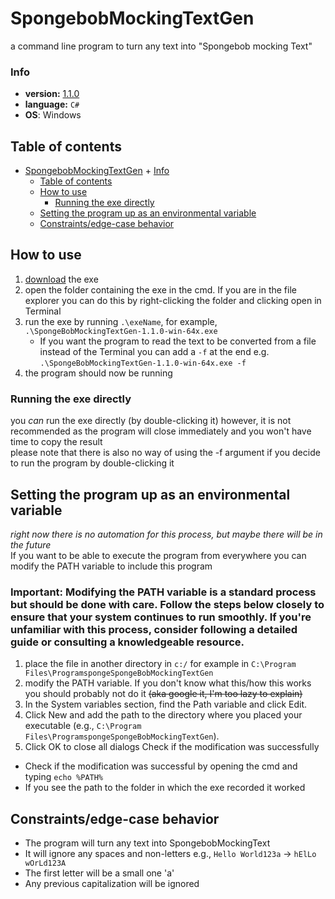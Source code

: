 <!-- TOC --><a name="spongebobmockingtextgen"></a>
# SpongebobMockingTextGen
a command line program to turn any text into "Spongebob mocking Text"

<!-- TOC --><a name="info"></a>
### Info
+ **version:** [1.1.0](https://github.com/aSilentInferno/spongebobMockingTextGen/releases/latest)
+ **language:** `C#`
+ **OS**: Windows

<!-- TOC --><a name="table-of-contents"></a>
## Table of contents
<!-- TOC start (generated with https://github.com/derlin/bitdowntoc) -->

- [SpongebobMockingTextGen](#spongebobmockingtextgen)
      + [Info](#info)
   * [Table of contents](#table-of-contents)
   * [How to use](#how-to-use)
      + [Running the exe directly](#running-the-exe-directly)
   * [Setting the program up as an environmental variable](#setting-the-program-up-as-an-environmental-variable)
   * [Constraints/edge-case behavior](#constraintsedge-case-behavior)

<!-- TOC end -->


<!-- TOC --><a name="how-to-use"></a>
## How to use
1. [download](https://github.com/aSilentInferno/spongebobMockingTextGen/releases/latest) the exe
2. open the folder containing the exe in the cmd. If you are in the file explorer you can do this by right-clicking the folder and clicking open in Terminal
3. run the exe by running `.\exeName`, for example, `.\SpongeBobMockingTextGen-1.1.0-win-64x.exe`
     + If you want the program to read the text to be converted from a file instead of the Terminal you can add a `-f` at the end e.g. `.\SpongeBobMockingTextGen-1.1.0-win-64x.exe -f`
5. the program should now be running

<!-- TOC --><a name="running-the-exe-directly"></a>
### Running the exe directly
you *can* run the exe directly (by double-clicking it) however, it is not recommended as the program will close immediately and you won't have time to copy the result  
please note that there is also no way of using the -f argument if you decide to run the program by double-clicking it

<!-- TOC --><a name="setting-the-program-up-as-an-environmental-variable"></a>
## Setting the program up as an environmental variable
*right now there is no automation for this process, but maybe there will be in the future*  
If you want to be able to execute the program from everywhere you can modify the PATH variable to include this program  
### Important: Modifying the PATH variable is a standard process but should be done with care. Follow the steps below closely to ensure that your system continues to run smoothly. If you're unfamiliar with this process, consider following a detailed guide or consulting a knowledgeable resource.
1. place the file in another directory in `c:/` for example in `C:\Program Files\ProgramspongeSpongeBobMockingTextGen`
2. modify the PATH variable. If you don't know what this/how this works you should probably not do it ~~(aka google it, I'm too lazy to explain)~~
3. In the System variables section, find the Path variable and click Edit.
4. Click New and add the path to the directory where you placed your executable (e.g., `C:\Program Files\ProgramspongeSpongeBobMockingTextGen`).
5. Click OK to close all dialogs
Check if the modification was successfully
+ Check if the modification was successful by opening the cmd and typing `echo %PATH%`
+ If you see the path to the folder in which the exe recorded it worked

<!-- TOC --><a name="constraintsedge-case-behavior"></a>
## Constraints/edge-case behavior
+ The program will turn any text into SpongebobMockingText  
+ It will ignore any spaces and non-letters e.g., `Hello World123a` -> `hElLo wOrLd123A`
+ The first letter will be a small one 'a'
+ Any previous capitalization will be ignored
